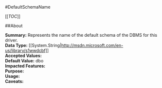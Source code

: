 #DefaultSchemaName

[[_TOC_]]

##About

**Summary:**  Represents the name of the default schema of the DBMS for this driver.   
**Data Type:** [[System.String|http://msdn.microsoft.com/en-us/library/s1wwdcbf]]  
**Accepted Values:**   
**Default Value:** dbo  
**Impacted Features:**   
**Purpose:**   
**Usage:**   
**Caveats:**   

